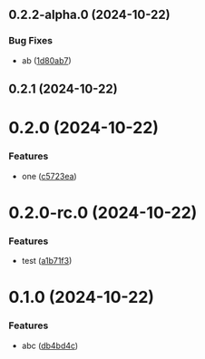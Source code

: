 

## 0.2.2-alpha.0 (2024-10-22)


### Bug Fixes

* ab ([1d80ab7](https://github.com/Biplav-05/dontet_package/commit/1d80ab74a0f117d8a6954028d4cc3a10faf41f60))

## 0.2.1 (2024-10-22)

# 0.2.0 (2024-10-22)


### Features

* one ([c5723ea](https://github.com/Biplav-05/dontet_package/commit/c5723ea1be098ed1f2a2e108b700e47f578aecd3))

# 0.2.0-rc.0 (2024-10-22)


### Features

* test ([a1b71f3](https://github.com/Biplav-05/dontet_package/commit/a1b71f3440bad024b775422356d58169808b3b6b))

# 0.1.0 (2024-10-22)


### Features

* abc ([db4bd4c](https://github.com/Biplav-05/dontet_package/commit/db4bd4c1b993f0ac379c34834d553c204ef38002))
